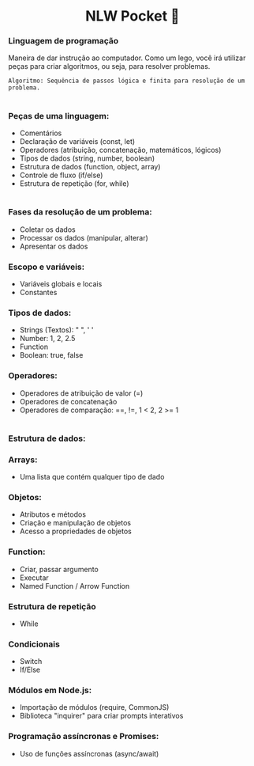 <h1 align="center"> NLW Pocket 🚀 </h1>

### Linguagem de programação

Maneira de dar instrução ao computador.
Como um lego, você irá utilizar peças para criar algoritmos, ou seja, para resolver problemas.

    Algoritmo: Sequência de passos lógica e finita para resolução de um problema.

#

### Peças de uma linguagem:

- Comentários
- Declaração de variáveis (const, let)
- Operadores (atribuição, concatenação, matemáticos, lógicos)
- Tipos de dados (string, number, boolean)
- Estrutura de dados (function, object, array)
- Controle de fluxo (if/else)
- Estrutura de repetição (for, while)

#

### Fases da resolução de um problema:

- Coletar os dados
- Processar os dados (manipular, alterar)
- Apresentar os dados

### Escopo e variáveis:

- Variáveis globais e locais
- Constantes

### Tipos de dados:

- Strings (Textos): " ", ' '
- Number: 1, 2, 2.5
- Function
- Boolean: true, false

### Operadores:

- Operadores de atribuição de valor (=)
- Operadores de concatenação
- Operadores de comparação: ==, !=, 1 < 2, 2 >= 1

#

### Estrutura de dados:

### Arrays:

- Uma lista que contém qualquer tipo de dado

### Objetos:

- Atributos e métodos
- Criação e manipulação de objetos
- Acesso a propriedades de objetos

### Function:

- Criar, passar argumento
- Executar
- Named Function / Arrow Function

### Estrutura de repetição

- While

### Condicionais

- Switch
- If/Else

### Módulos em Node.js:

- Importação de módulos (require, CommonJS)
- Biblioteca "inquirer" para criar prompts interativos

### Programação assíncronas e Promises:

- Uso de funções assíncronas (async/await)
